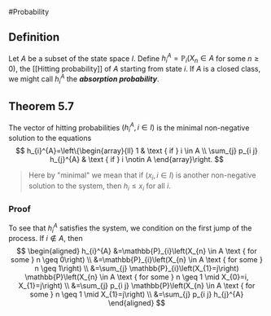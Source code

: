 #Probability 

## Definition
Let $A$ be a subset of the state space $I .$ Define $h_{i}^{A}=\mathbb{P}_{i}\left(X_{n} \in A\right.$ for some $\left.n \geq 0\right)$, the [[Hitting probability]] of $A$ starting from state $i$.
If $A$ is a closed class, we might call $h_{i}^{A}$ the ***absorption probability***.

## Theorem 5.7
The vector of hitting probabilities $\left(h_{i}^{A}, i \in I\right)$ is the minimal non-negative solution to the equations
$$
h_{i}^{A}=\left\{\begin{array}{ll}
1 & \text { if } i \in A \\
\sum_{j} p_{i j} h_{j}^{A} & \text { if } i \notin A
\end{array}\right.
$$
>Here by "minimal" we mean that if $\left(x_{i}, i \in I\right)$ is another non-negative solution to the system, then $h_{i} \leq x_{i}$ for all $i$.

### Proof
To see that $h_{i}^{A}$ satisfies the system, we condition on the first jump of the process. If $i \notin A$, then
$$
\begin{aligned}
h_{i}^{A} &=\mathbb{P}_{i}\left(X_{n} \in A \text { for some } n \geq 0\right) \\
&=\mathbb{P}_{i}\left(X_{n} \in A \text { for some } n \geq 1\right) \\
&=\sum_{j} \mathbb{P}_{i}\left(X_{1}=j\right) \mathbb{P}\left(X_{n} \in A \text { for some } n \geq 1 \mid X_{0}=i, X_{1}=j\right) \\
&=\sum_{j} p_{i j} \mathbb{P}\left(X_{n} \in A \text { for some } n \geq 1 \mid X_{1}=j\right) \\
&=\sum_{j} p_{i j} h_{j}^{A}
\end{aligned}
$$